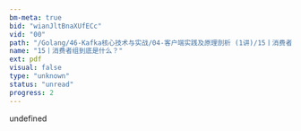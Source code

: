```yaml
---
bm-meta: true
bid: "wianJltBnaXUfECc"
vid: "00"
path: "/Golang/46-Kafka核心技术与实战/04-客户端实践及原理剖析 (1讲)/15丨消费者组到底是什么？.pdf"
name: "15丨消费者组到底是什么？"
ext: pdf
visual: false
type: "unknown"
status: "unread"
progress: 2
---
```

undefined